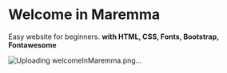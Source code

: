 # Welcome in Maremma
Easy website for beginners.
**with HTML, CSS, Fonts, Bootstrap, Fontawesome**

![Uploading welcomeInMaremma.png…]()
